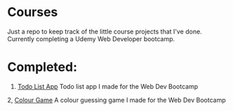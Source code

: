 # Courses

Just a repo to keep track of the little course projects that I've done.
Currently completing a Udemy Web Developer bootcamp.

# Completed:
1. [Todo List App](https://adityapokharel.github.io/p5/todoListProject/)
Todo list app I made for the Web Dev Bootcamp

2, [Colour Game](https://adityapokharel.github.io/p5/ColorGame/)
A colour guessing game I made for the Web Dev Bootcamp
